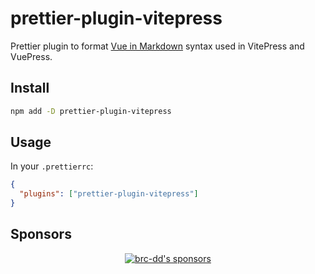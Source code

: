 # prettier-plugin-vitepress

Prettier plugin to format [Vue in Markdown](https://vitepress.dev/guide/using-vue) syntax used in VitePress and VuePress.

## Install

```sh
npm add -D prettier-plugin-vitepress
```

## Usage

In your `.prettierrc`:

```json
{
  "plugins": ["prettier-plugin-vitepress"]
}
```

## Sponsors

<p align="center">
  <a href="https://cdn.jsdelivr.net/gh/brc-dd/static/sponsors.svg">
    <img alt="brc-dd's sponsors" src='https://cdn.jsdelivr.net/gh/brc-dd/static/sponsors.svg'/>
  </a>
</p>
